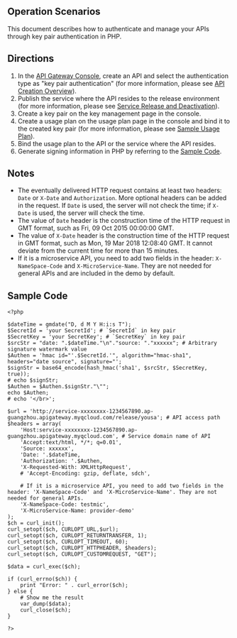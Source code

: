 ## Operation Scenarios

This document describes how to authenticate and manage your APIs through key pair authentication in PHP.

## Directions
1. In the [API Gateway Console](https://console.cloud.tencent.com/apigateway/index?rid=1), create an API and select the authentication type as "key pair authentication" (for more information, please see [API Creation Overview](https://intl.cloud.tencent.com/document/product/628/11795)).
2. Publish the service where the API resides to the release environment (for more information, please see [Service Release and Deactivation](https://intl.cloud.tencent.com/document/product/628/11809)).
3. Create a key pair on the key management page in the console.
4. Create a usage plan on the usage plan page in the console and bind it to the created key pair (for more information, please see [Sample Usage Plan](https://intl.cloud.tencent.com/document/product/628/11816)).
5. Bind the usage plan to the API or the service where the API resides.
6. Generate signing information in PHP by referring to the [Sample Code](#example).

## Notes
- The eventually delivered HTTP request contains at least two headers: `Date` or `X-Date` and `Authorization`. More optional headers can be added in the request. If `Date` is used, the server will not check the time; if `X-Date` is used, the server will check the time.
- The value of `Date` header is the construction time of the HTTP request in GMT format, such as Fri, 09 Oct 2015 00:00:00 GMT.
- The value of `X-Date` header is the construction time of the HTTP request in GMT format, such as Mon, 19 Mar 2018 12:08:40 GMT. It cannot deviate from the current time for more than 15 minutes.
- If it is a microservice API, you need to add two fields in the header: `X-NameSpace-Code` and `X-MicroService-Name`. They are not needed for general APIs and are included in the demo by default.

<span id="example"></span>
## Sample Code
```
<?php

$dateTime = gmdate("D, d M Y H:i:s T");
$SecretId = 'your SecretId'; # `SecretId` in key pair
$SecretKey = 'your SecretKey'; # `SecretKey` in key pair
$srcStr = "date: ".$dateTime."\n"."source: "."xxxxxx"; # Arbitrary signature watermark value
$Authen = 'hmac id="'.$SecretId.'", algorithm="hmac-sha1", headers="date source", signature="';
$signStr = base64_encode(hash_hmac('sha1', $srcStr, $SecretKey, true));
# echo $signStr;
$Authen = $Authen.$signStr."\"";
echo $Authen;
# echo '</br>';

$url = 'http://service-xxxxxxxx-1234567890.ap-guangzhou.apigateway.myqcloud.com/release/yousa'; # API access path
$headers = array( 
	'Host:service-xxxxxxxx-1234567890.ap-guangzhou.apigateway.myqcloud.com', # Service domain name of API
	'Accept:text/html, */*; q=0.01',
	'Source: xxxxxx',
	'Date: '.$dateTime,
	'Authorization: '.$Authen,
	'X-Requested-With: XMLHttpRequest',
	# 'Accept-Encoding: gzip, deflate, sdch',
	
	# If it is a microservice API, you need to add two fields in the header: 'X-NameSpace-Code' and 'X-MicroService-Name'. They are not needed for general APIs.
	'X-NameSpace-Code: testmic',
	'X-MicroService-Name: provider-demo'
);
$ch = curl_init(); 
curl_setopt($ch, CURLOPT_URL,$url); 
curl_setopt($ch, CURLOPT_RETURNTRANSFER, 1); 
curl_setopt($ch, CURLOPT_TIMEOUT, 60); 
curl_setopt($ch, CURLOPT_HTTPHEADER, $headers); 
curl_setopt($ch, CURLOPT_CUSTOMREQUEST, "GET");

$data = curl_exec($ch); 

if (curl_errno($ch)) { 
	print "Error: " . curl_error($ch); 
} else { 
	# Show me the result 
	var_dump($data); 
	curl_close($ch); 
} 

?>
```
